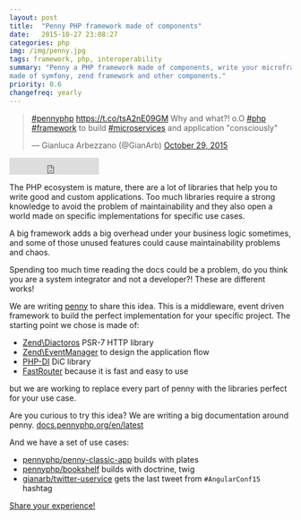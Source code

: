 ```yaml
---
layout: post
title:  "Penny PHP framework made of components"
date:   2015-10-27 23:08:27
categories: php
img: /img/penny.jpg
tags: framework, php, interoperability
summary: "Penny a PHP framework made of components, write your microframework
made of symfony, zend framework and other components."
priority: 0.6
changefreq: yearly
---
```

<blockquote class="twitter-tweet tw-align-center" lang="en"><p lang="en" dir="ltr"><a href="https://twitter.com/hashtag/pennyphp?src=hash">#pennyphp</a> <a href="https://t.co/tsA2nE09GM">https://t.co/tsA2nE09GM</a> Why and what?! o.O <a href="https://twitter.com/hashtag/php?src=hash">#php</a> <a href="https://twitter.com/hashtag/framework?src=hash">#framework</a> to build <a href="https://twitter.com/hashtag/microservices?src=hash">#microservices</a> and application &quot;consciously&quot;</p>&mdash; Gianluca Arbezzano (@GianArb) <a href="https://twitter.com/GianArb/status/659762064446083073">October 29, 2015</a></blockquote>
<script async src="//platform.twitter.com/widgets.js" charset="utf-8"></script>


<p class="text-center">
<iframe src="https://ghbtns.com/github-btn.html?user=pennyphp&repo=penny&type=star&count=true&size=large" frameborder="0" scrolling="0" width="160px" height="30px"></iframe>
</p>

The PHP ecosystem is mature, there are a lot of libraries that help you to write
good and custom applications. Too much libraries require a strong knowledge to
avoid the problem of maintainability and they also open a world made on specific
implementations for specific use cases.

A big framework adds a big overhead under your business logic sometimes, and some
of those unused features could cause maintainability problems and chaos.

Spending too much time reading the docs could be a problem, do you think you are
a system integrator and not a developer?! These are different works!

We are writing [penny](https://github.com/pennyphp/penny) to share this idea.
This is a middleware, event driven framework to build the perfect
implementation for your specific project. The starting point we chose is made of:

* [Zend\Diactoros](https://github.com/zendframework/zend-diactoros) PSR-7 HTTP
library
* [Zend\EventManager](https://github.com/zendframework/zend-eventmanager) to
design the application flow
* [PHP-DI](https://php-di) DiC library
* [FastRouter](https://github.com/nikic/FastRoute) because it is fast and easy to
use

but we are working to replace every part of penny with the libraries perfect
for your use case.

Are you curious to try this idea? We are writing a big documentation around penny.
[docs.pennyphp.org/en/latest](http://docs.pennyphp.org/en/latest/)

And we have a set of use cases:

* [pennyphp/penny-classic-app](https://github.com/pennyphp/penny-classic-app)
builds with plates
* [pennyphp/bookshelf](https://github.com/pennyphp/bookshelf) builds with
doctrine, twig
* [gianarb/twitter-uservice](https://github.com/gianarb/twitter-uservice) gets
the last tweet from `#AngularConf15` hashtag

[Share your experience!](https://github.com/pennyphp/penny/issues?utf8=%E2%9C%93&q=is%3Aissue)
